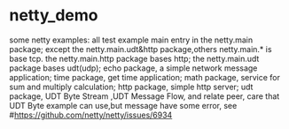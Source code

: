 # netty_demo
some netty examples:
all test example main entry in the netty.main package;
except the netty.main.udt&http package,others netty.main.* is base tcp.
the netty.main.http package bases http;
the netty.main.udt package bases udt(udp);
echo package, a simple network message application;
time package, get time application;
math package, service for sum and multiply calculation;
http package, simple http server;
udt package, UDT Byte Stream ,UDT Message Flow, and relate peer,
care that UDT Byte example can use,but message have some error,
see #https://github.com/netty/netty/issues/6934

